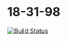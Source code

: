 # 18-31-98
[![Build Status](https://travis-ci.org/abhi1898/18-31-98.svg?branch=master)](https://travis-ci.org/abhi1898/18-31-98)
